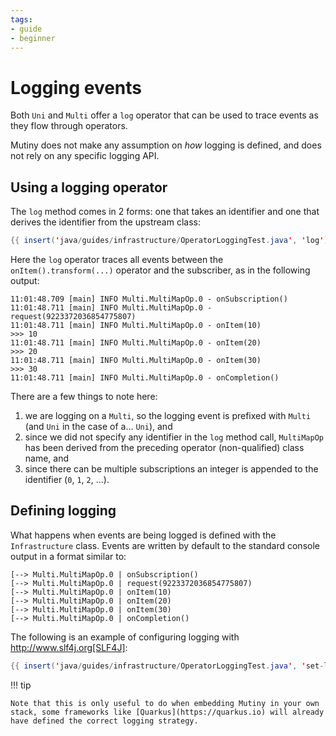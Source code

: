 ```yaml
---
tags:
- guide
- beginner
---
```


# Logging events

Both `Uni` and `Multi` offer a `log` operator that can be used to trace events as they flow through operators.

Mutiny does not make any assumption on _how_ logging is defined, and does not rely on any specific logging API.

## Using a logging operator

The `log` method comes in 2 forms: one that takes an identifier and one that derives the identifier from the upstream class:

```java linenums="1"
{{ insert('java/guides/infrastructure/OperatorLoggingTest.java', 'log') }}
```

Here the `log` operator traces all events between the `onItem().transform(...)` operator and the subscriber, as in the following output:

```
11:01:48.709 [main] INFO Multi.MultiMapOp.0 - onSubscription()
11:01:48.711 [main] INFO Multi.MultiMapOp.0 - request(9223372036854775807)
11:01:48.711 [main] INFO Multi.MultiMapOp.0 - onItem(10)
>>> 10
11:01:48.711 [main] INFO Multi.MultiMapOp.0 - onItem(20)
>>> 20
11:01:48.711 [main] INFO Multi.MultiMapOp.0 - onItem(30)
>>> 30
11:01:48.711 [main] INFO Multi.MultiMapOp.0 - onCompletion()
```

There are a few things to note here:

1. we are logging on a `Multi`, so the logging event is prefixed with `Multi` (and `Uni` in the case of a... `Uni`), and
2. since we did not specify any identifier in the `log` method call, `MultiMapOp` has been derived from the preceding operator (non-qualified) class name, and
3. since there can be multiple subscriptions an integer is appended to the identifier (`0`, `1`, `2`, ...).

## Defining logging

What happens when events are being logged is defined with the `Infrastructure` class.
Events are written by default to the standard console output in a format similar to:

```
[--> Multi.MultiMapOp.0 | onSubscription()
[--> Multi.MultiMapOp.0 | request(9223372036854775807)
[--> Multi.MultiMapOp.0 | onItem(10)
[--> Multi.MultiMapOp.0 | onItem(20)
[--> Multi.MultiMapOp.0 | onItem(30)
[--> Multi.MultiMapOp.0 | onCompletion()
```

The following is an example of configuring logging with http://www.slf4j.org[SLF4J]:

```java linenums="1"
{{ insert('java/guides/infrastructure/OperatorLoggingTest.java', 'set-logger') }}
```

!!! tip
    
    Note that this is only useful to do when embedding Mutiny in your own stack, some frameworks like [Quarkus](https://quarkus.io) will already have defined the correct logging strategy.

